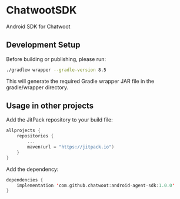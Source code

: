 # ChatwootSDK

Android SDK for Chatwoot

## Development Setup

Before building or publishing, please run:

```bash
./gradlew wrapper --gradle-version 8.5
```

This will generate the required Gradle wrapper JAR file in the gradle/wrapper directory.

## Usage in other projects

Add the JitPack repository to your build file:

```kotlin
allprojects {
    repositories {
        ...
        maven(url = "https://jitpack.io")
    }
}
```

Add the dependency:

```kotlin
dependencies {
    implementation 'com.github.chatwoot:android-agent-sdk:1.0.0'
}
```
